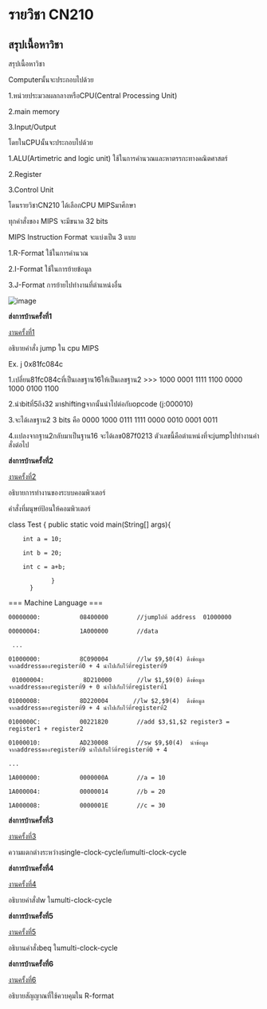 # รายวิชา CN210

## สรุปเนื้อหาวิชา

สรุปเนื้อหาวิชา

Computerนั้นจะประกอบไปด้วย

1.หน่วยประมวลผลกลางหรือCPU(Central Processing Unit)

2.main memory

3.Input/Output

โดยในCPUนั้นจะประกอบไปด้วย

1.ALU(Artimetric and logic unit) ใช้ในการคำนวณและหาตรรกะทางคณิตศาสตร์

2.Register

3.Control Unit

โดนรายวิชาCN210 ได้เลือกCPU MIPSมาศีกษา

ทุกคำสั่งของ MIPS จะมีขนาด 32 bits

MIPS Instruction Format จะแบ่งเป็น 3 แบบ

1.R-Format ใช้ในการคำนวณ

2.I-Format ใช้ในการย้ายข้อมูล

3.J-Format การย้ายไปทำงานที่ตำแหน่งอื่น

![image](https://www.researchgate.net/profile/Flavio_Padua/publication/269463299/figure/fig1/AS:392119614230533@1470500009360/The-MIPS-instruction-format.png)



**ส่งการบ้านครั้งที่1**


[งานครั้งที่1](https://www.youtube.com/watch?v=wY9R6XCizwM&t=1s)

อธิบายคำสั่ง jump ใน cpu MIPS

Ex. j 0x81fc084c

1.เปลี่ยน81fc084cที่เป็นเลขฐาน16ให้เป็นเลขฐาน2 >>> 1000 0001 1111 1100 0000 1000 0100 1100

2.นำbitที่5ถึง32 มาshiftingจากนั้นนำไปต่อกับopcode (j:000010)

3.จะได้เลขฐาน2 3 bits คือ 0000 1000 0111 1111 0000 0010 0001 0011

4.เเปลงจากฐาน2กลับมาเป็นฐาน16 จะได้เลข087f0213 ตัวเลขนี้คือตำแหน่งที่จะjumpไปทำงานคำสั่งต่อไป


**ส่งการบ้านครั้งที่2**

[งานครั้งที่2](https://www.youtube.com/watch?v=8CIgbwNDo-g&t=8s)

อธิบายการทำงานของระบบคอมพิวเตอร์

คำสั่งที่มนุษย์ป้อนให้คอมพิวเตอร์

class Test {
        public static void main(String[] args){

        int a = 10;
    
        int b = 20;
    
        int c = a+b;
    
                }
          }

=== Machine Language ===

    00000000:           08400000        //jumpไปที่ address  01000000 
    
    00000004:           1A000000        //data
    
     ...

    01000000:           8C090004        //lw $9,$0(4) ดึงข้อมูลจากaddressของregisterที่0 + 4 นำไปเก็บไว้ที่registerที่9
    
     01000004:           8D210000       //lw $1,$9(0) ดึงข้อมูลจากaddressของregisterที่9 + 0 นำไปเก็บไว้ที่registerที่1

    01000008:           8D220004       //lw $2,$9(4)  ดึงข้อมูลจากaddressของregisterที่9 + 4 นำไปเก็บไว้ที่registerที่2

    0100000C:           00221820        //add $3,$1,$2 register3 = register1 + register2

    01000010:           AD230008        //sw $9,$0(4)  นำข้อมูลจากaddressของregisterที่9 นำไปเก็บไว้ที่registerที่0 + 4 

    ...

    1A000000:           0000000A        //a = 10

    1A000004:           00000014        //b = 20

    1A000008:           0000001E        //c = 30

**ส่งการบ้านครั้งที่3**

[งานครั้งที่3](https://www.youtube.com/watch?v=0poRS1BtJsE)

ความแตกต่างระหว่างsingle-clock-cycleกับmulti-clock-cycle

**ส่งการบ้านครั้งที่4**

[งานครั้งที่4](https://www.youtube.com/watch?v=yYKce5W6ZwY)

อธิบายคำสั่งlw ในmulti-clock-cycle

**ส่งการบ้านครั้งที่5**

[งานครั้งที่5](https://www.youtube.com/watch?v=s8lwbWAGc94)

อธิบานคำสั่งbeq ในmulti-clock-cycle

**ส่งการบ้านครั้งที่6**

[งานครั้งที่6](https://www.youtube.com/watch?v=rXHOVZxnRus&t=13s)

อธิบายสัญญาณที่ใช้ควบคุมใน R-format
